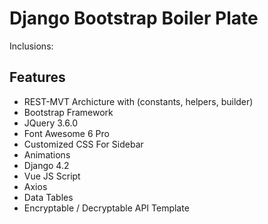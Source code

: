 
# Django Bootstrap Boiler Plate

Inclusions:

## Features
- REST-MVT Archicture with (constants, helpers, builder)
- Bootstrap Framework
- JQuery 3.6.0
- Font Awesome 6 Pro
- Customized CSS For Sidebar
- Animations
- Django 4.2
- Vue JS Script
- Axios
- Data Tables
- Encryptable / Decryptable API Template

